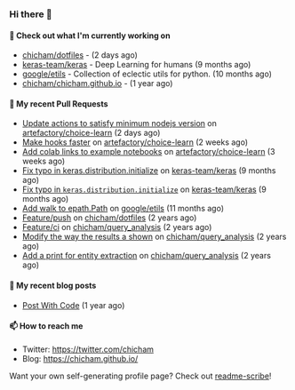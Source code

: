 ### Hi there 👋

#### 👷 Check out what I'm currently working on

- [chicham/dotfiles](https://github.com/chicham/dotfiles) -  (2 days ago)
- [keras-team/keras](https://github.com/keras-team/keras) - Deep Learning for humans (9 months ago)
- [google/etils](https://github.com/google/etils) - Collection of eclectic utils for python. (10 months ago)
- [chicham/chicham.github.io](https://github.com/chicham/chicham.github.io) -  (1 year ago)

#### 🔨 My recent Pull Requests

- [Update actions to satisfy minimum nodejs version](https://github.com/artefactory/choice-learn/pull/187) on [artefactory/choice-learn](https://github.com/artefactory/choice-learn) (2 days ago)
- [Make hooks faster](https://github.com/artefactory/choice-learn/pull/177) on [artefactory/choice-learn](https://github.com/artefactory/choice-learn) (2 weeks ago)
- [Add colab links to example notebooks](https://github.com/artefactory/choice-learn/pull/174) on [artefactory/choice-learn](https://github.com/artefactory/choice-learn) (3 weeks ago)
- [Fix typo in keras.distribution.initialize](https://github.com/keras-team/keras/pull/19201) on [keras-team/keras](https://github.com/keras-team/keras) (9 months ago)
- [Fix typo in `keras.distribution.initialize`](https://github.com/keras-team/keras/pull/19200) on [keras-team/keras](https://github.com/keras-team/keras) (9 months ago)
- [Add walk to epath.Path](https://github.com/google/etils/pull/525) on [google/etils](https://github.com/google/etils) (11 months ago)
- [Feature/push](https://github.com/chicham/dotfiles/pull/7) on [chicham/dotfiles](https://github.com/chicham/dotfiles) (2 years ago)
- [Feature/ci](https://github.com/chicham/query_analysis/pull/5) on [chicham/query_analysis](https://github.com/chicham/query_analysis) (2 years ago)
- [Modify the way the results a shown](https://github.com/chicham/query_analysis/pull/4) on [chicham/query_analysis](https://github.com/chicham/query_analysis) (2 years ago)
- [Add a print for entity extraction](https://github.com/chicham/query_analysis/pull/3) on [chicham/query_analysis](https://github.com/chicham/query_analysis) (2 years ago)

#### 📜 My recent blog posts

- [Post With Code](https://chicham.github.io/posts/post-with-code/) (1 year ago)

#### 📫 How to reach me

- Twitter: https://twitter.com/chicham
- Blog: https://chicham.github.io/

Want your own self-generating profile page? Check out [readme-scribe](https://github.com/muesli/readme-scribe)!


